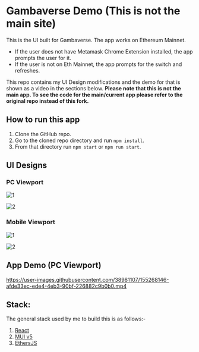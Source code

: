 # Gambaverse Demo (This is not the main site)

This is the UI built for Gambaverse. The app works on Ethereum Mainnet.
- If the user does not have Metamask Chrome Extension installed, the app prompts the user for it.
- If the user is not on Eth Mainnet, the app prompts for the switch and refreshes.

This repo contains my UI Design modifications and the demo for that is shown as a video in the sections below.
**Please note that this is not the main app. To see the code for the main/current app please refer to the original repo instead of this fork.**

## How to run this app

1. Clone the GitHub repo.
2. Go to the cloned repo directory and run `npm install`.
3. From that directory run `npm start` or `npm run start`.

## UI Designs

### PC Viewport
![1](https://github.com/abhik-99/planet/blob/main/pc-viewport-loading-screen.png)

![2](https://github.com/abhik-99/planet/blob/main/pc-viewport-no-tokens-found.png)

### Mobile Viewport
![1](https://github.com/abhik-99/planet/blob/main/metamask-installation-dialog.jpeg)

![2](https://github.com/abhik-99/planet/blob/main/general-mobile-ui.jpeg)

## App Demo (PC Viewport)



https://user-images.githubusercontent.com/38981107/155268146-afde33ec-ede4-4eb3-90bf-226882c9b0b0.mp4



## Stack:
The general stack used by me to build this is as follows:-
1. [React](https://reactjs.org/)
2. [MUI v5](https://mui.com/)
3. [EthersJS](https://www.npmjs.com/package/ethers)

